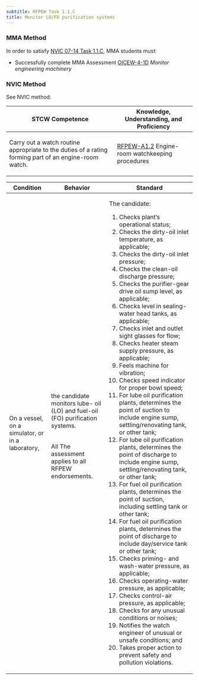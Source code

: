 ```yaml
---
subtitle: RFPEW Task 1.1.C 
title: Monitor LO/FO purification systems
---
```



### MMA Method

In order to satisfy  [NVIC 07-14  Task  1.1.C]({{site.baseurl}}/assets/images/nvic-07-14.pdf), MMA students must:

* Successfully complete MMA Assessment [OICEW-4-1D]({{site.baseurl}}/assessments/Engine/OICEW-4-1D) *Monitor engineering machinery*


### NVIC Method

<a onclick="togglevisibility('nvic_methods')" >See NVIC method.</a>

<div id='nvic_methods' class='hide'>

<table>
<thead>
<tr>
<th class='forty'> STCW Competence </th>
<th class='sixty'> Knowledge, Understanding, and Proficiency </th>
</tr>
</thead>




<tbody>
<tr><td markdown='1'>

Carry out a watch routine appropriate to the duties of a rating forming part of an engine-room watch.

</td><td markdown='1'>

[RFPEW-A1.2](../../tables/34.html#RFPEW-A1.2) Engine-room watchkeeping procedures

</td></tr>


</tbody>
</table>


<table>
<thead>
<tr><th class='twenty'>  Condition </th><th class='twenty'> Behavior </th><th  class='sixty'>Standard </th></tr>
</thead>
<tbody >



<tr><td markdown='1'>

On a vessel, on a simulator, or in a laboratory,

</td><td markdown='1'>

the candidate monitors lube- oil (LO) and fuel-oil (FO) purification systems.

<br>

<div class="tooltip">All
<span class="tooltiptext">
The assessment applies to all RFPEW endorsements.
</span>
</div>


</td><td markdown='1'>

The candidate:

1. Checks plant’s operational status;
2. Checks the dirty-oil inlet temperature, as applicable;
3. Checks the dirty-oil inlet pressure;
4. Checks the clean-oil discharge pressure;
5. Checks the purifier-gear drive oil sump level, as applicable;
6. Checks level in sealing-water head tanks, as applicable;
7. Checks inlet and outlet sight glasses for flow;
8. Checks heater steam supply pressure, as applicable;
9. Feels machine for vibration;
10. Checks speed indicator for proper bowl speed;
11. For lube oil purification plants, determines the point of suction to include engine sump, settling/renovating tank, or other tank;
12. For lube oil purification plants, determines the point of discharge to include engine sump, settling/renovating tank, or other tank;
13. For fuel oil purification plants, determines the point of suction, including settling tank or other tank;
14. For fuel oil purification plants, determines the point of discharge to include day/service tank or other tank;
15. Checks priming- and wash-water pressure, as applicable;
16. Checks operating-water pressure, as applicable;
17. Checks control-air pressure, as applicable;
18. Checks for any unusual conditions or noises;
19. Notifies the watch engineer of unusual or unsafe conditions; and
20. Takes proper action to prevent safety and pollution violations.

</td></tr>
</tbody>
</table>
</div>
